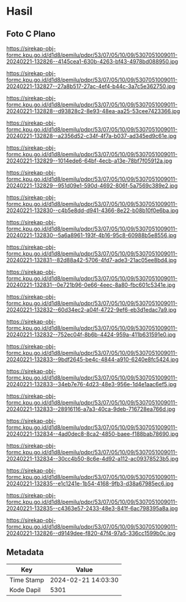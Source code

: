 # Hasil

## Foto C Plano

https://sirekap-obj-formc.kpu.go.id/d1d8/pemilu/pdpr/53/07/05/10/09/5307051009011-20240221-132826--4145cea1-630b-4263-bf43-4978bd088950.jpg

https://sirekap-obj-formc.kpu.go.id/d1d8/pemilu/pdpr/53/07/05/10/09/5307051009011-20240221-132827--27a8b517-27ac-4ef4-b44c-3a7c5e362750.jpg

https://sirekap-obj-formc.kpu.go.id/d1d8/pemilu/pdpr/53/07/05/10/09/5307051009011-20240221-132828--d93828c2-8e93-48ea-aa25-53cee7423366.jpg

https://sirekap-obj-formc.kpu.go.id/d1d8/pemilu/pdpr/53/07/05/10/09/5307051009011-20240221-132828--a2356d52-c34f-4f7a-b037-ad345ed9c61e.jpg

https://sirekap-obj-formc.kpu.go.id/d1d8/pemilu/pdpr/53/07/05/10/09/5307051009011-20240221-132829--1014ede6-64bf-4ecb-a13e-78bf7f05912a.jpg

https://sirekap-obj-formc.kpu.go.id/d1d8/pemilu/pdpr/53/07/05/10/09/5307051009011-20240221-132829--951d09e1-590d-4692-806f-5a7569c389e2.jpg

https://sirekap-obj-formc.kpu.go.id/d1d8/pemilu/pdpr/53/07/05/10/09/5307051009011-20240221-132830--c4b5e8dd-d941-4366-8e22-b08b10f0e6ba.jpg

https://sirekap-obj-formc.kpu.go.id/d1d8/pemilu/pdpr/53/07/05/10/09/5307051009011-20240221-132830--5a6a8961-193f-4b16-95c8-60988b5e8556.jpg

https://sirekap-obj-formc.kpu.go.id/d1d8/pemilu/pdpr/53/07/05/10/09/5307051009011-20240221-132831--82d88a42-5706-4fd7-ade3-21ac05ee8bd4.jpg

https://sirekap-obj-formc.kpu.go.id/d1d8/pemilu/pdpr/53/07/05/10/09/5307051009011-20240221-132831--0e721b96-0e66-4eec-8a80-fbc601c5341e.jpg

https://sirekap-obj-formc.kpu.go.id/d1d8/pemilu/pdpr/53/07/05/10/09/5307051009011-20240221-132832--60d34ec2-a04f-4722-9ef6-eb3d1edac7a9.jpg

https://sirekap-obj-formc.kpu.go.id/d1d8/pemilu/pdpr/53/07/05/10/09/5307051009011-20240221-132832--752ec04f-8b6b-4424-959a-411b631591e0.jpg

https://sirekap-obj-formc.kpu.go.id/d1d8/pemilu/pdpr/53/07/05/10/09/5307051009011-20240221-132833--9bdf2645-be4c-4844-a910-6240e8fc5424.jpg

https://sirekap-obj-formc.kpu.go.id/d1d8/pemilu/pdpr/53/07/05/10/09/5307051009011-20240221-132833--34eb7e76-4d23-48e3-956e-1d4e1aac6ef5.jpg

https://sirekap-obj-formc.kpu.go.id/d1d8/pemilu/pdpr/53/07/05/10/09/5307051009011-20240221-132833--28916116-a7a3-40ca-9deb-716728ea766d.jpg

https://sirekap-obj-formc.kpu.go.id/d1d8/pemilu/pdpr/53/07/05/10/09/5307051009011-20240221-132834--4ad0dec8-8ca2-4850-baee-f188bab78690.jpg

https://sirekap-obj-formc.kpu.go.id/d1d8/pemilu/pdpr/53/07/05/10/09/5307051009011-20240221-132834--30cc4b50-8c6e-4d92-a112-ac09378523b5.jpg

https://sirekap-obj-formc.kpu.go.id/d1d8/pemilu/pdpr/53/07/05/10/09/5307051009011-20240221-132835--e1c1241e-1b54-4168-9fb3-d38a67985ec6.jpg

https://sirekap-obj-formc.kpu.go.id/d1d8/pemilu/pdpr/53/07/05/10/09/5307051009011-20240221-132835--c4363e57-2433-48e3-841f-6ac798395a8a.jpg

https://sirekap-obj-formc.kpu.go.id/d1d8/pemilu/pdpr/53/07/05/10/09/5307051009011-20240221-132826--d9149dee-f820-47f4-97a5-336cc1599b0c.jpg


## Metadata

| Key        | Value               |
| ---------- | ------------------- |
| Time Stamp | 2024-02-21 14:03:30 |
| Kode Dapil | 5301                |



